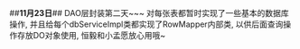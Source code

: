 ##**11月23日**##
DAO层封装第二天~~~
对每张表都暂时实现了一些基本的数据库操作, 并且给每个dbServiceImpl类都实现了RowMapper内部类, 以供后面查询操作存放DO对象使用, 恒毅和小孟愿放心用哦~
